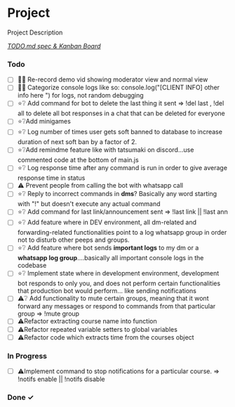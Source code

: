 # Project

Project Description

<em>[TODO.md spec & Kanban Board](https://bit.ly/3fCwKfM)</em>

### Todo

- [ ] 👍🏽 Re-record demo vid showing moderator view and normal view  
- [ ] 👍🏽 Categorize console logs like so: console.log("[CLIENT INFO] other info here ") for logs, not random debugging  
- [ ] ⭐❔ Add command for bot to delete the last thing it sent => !del last , !del all to delete all bot responses in a chat that can be deleted for everyone  
- [ ] ⭐❔Add minigames  
- [ ] ⭐❔ Log number of times user gets soft banned to database to increase duration of next soft ban by a factor of 2.  
- [ ] ⭐❔Add remindme feature like with tatsumaki on discord...use commented code at the bottom of main.js  
- [ ] ⭐❔ Log response time after any command is run in order to give average response time in status  
- [ ] ⚠️ Prevent people from calling the bot with whatsapp call  
- [ ] ⭐❔ Reply to incorrect commands in **dms**? Basically any word starting with "!" but doesn't execute any actual command  
- [ ] ⭐❔ Add command for last link/announcement sent => !last link || !last ann  
- [ ] ⭐❔ Add feature where in DEV environment, all dm-related and forwarding-related functionalities point to a log whatsapp group in order not to disturb other peeps and groups.  
- [ ] ⭐❔ Add feature where bot sends **important logs** to my dm or a **whatsapp log group**....basically all important console logs in the codebase  
- [ ] ⭐❔ Implement state where in development environment, development bot responds to only you, and does not perform certain functionalities that production bot would perform... like sending notifications  
- [ ] ⚠️❔ Add functionality to mute certain groups, meaning that it wont forward any messages or respond to commands from that particular group => !mute group  
- [ ] ⚠️Refactor extracting course name into function  
- [ ] ⚠️Refactor repeated variable setters to global variables  
- [ ] ⚠️Refactor code which extracts time from the courses object  

### In Progress

- [ ] ⚠️Implement command to stop notifications for a particular course. => !notifs enable <course> || !notifs disable <course>  

### Done ✓


